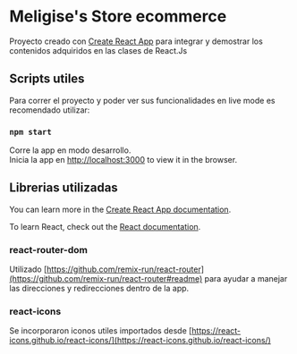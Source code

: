 # Meligise's Store ecommerce

Proyecto creado con [Create React App](https://github.com/facebook/create-react-app) para integrar y demostrar los contenidos
adquiridos en las clases de React.Js

## Scripts utiles

Para correr el proyecto y poder ver sus funcionalidades en live mode es recomendado utilizar:

### `npm start`

Corre la app en modo desarrollo.\
Inicia la app en [http://localhost:3000](http://localhost:3000) to view it in the browser.


## Librerias utilizadas

You can learn more in the [Create React App documentation](https://facebook.github.io/create-react-app/docs/getting-started).

To learn React, check out the [React documentation](https://reactjs.org/).

### react-router-dom

Utilizado [https://github.com/remix-run/react-router](https://github.com/remix-run/react-router#readme) para ayudar
a manejar las direcciones y redirecciones dentro de la app.

### react-icons

Se incorporaron iconos utiles importados desde [https://react-icons.github.io/react-icons/](https://react-icons.github.io/react-icons/)

